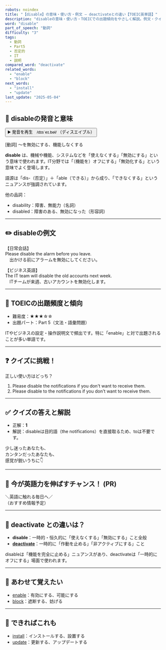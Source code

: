 ```yaml
---
robots: noindex
title: "【disable】の意味・使い方・例文 ― deactivateとの違い【TOEIC英単語】"
description: "disableの意味・使い方・TOEICでの出題傾向をやさしく解説。例文・クイズ付きでdeactivateとの違いもわかりやすく学べます。"
word: "disable"
part_of_speech: "動詞"
difficulty: "3"
tags:
  - 動詞
  - Part5
  - 否定的
  - IT
  - 説明
compared_word: "deactivate"
related_words:
  - "enable"
  - "block"
next_words:
  - "install"
  - "update"
last_update: "2025-05-04"
---
```


## 🔰 disableの発音と意味

<button class="play-audio" onclick="playTTS('disable')">
  <span class="play-audio-main">
    ▶️ 発音を再生　/dɪsˈeɪ.bəl/
  </span>
  <span class="play-audio-sub">
    （ディスエイブル）
  </span>
</button>

[動詞] ～を無効にする、機能しなくする

**disable** は、機械や機能、システムなどを「使えなくする」「無効にする」という意味で使われます。IT分野では「（機能を）オフにする」「無効化する」という意味でよく登場します。

語源は「dis-（否定）」＋「able（できる）」から成り、「できなくする」というニュアンスが強調されています。

他の品詞：  
- disability：障害、無能力（名詞）
- disabled：障害のある、無効になった（形容詞）

---

## ✏️ disableの例文

【日常会話】  
Please disable the alarm before you leave.  
　出かける前にアラームを無効にしてください。

【ビジネス英語】  
The IT team will disable the old accounts next week.  
　ITチームが来週、古いアカウントを無効化します。

---

## 🎯 TOEICの出題頻度と傾向

- 難易度：★★★☆☆
- 出題パート：Part 5（文法・語彙問題）

ITやビジネスの設定・操作説明文で頻出です。特に「enable」と対で出題されることが多い単語です。

---

## ❓ クイズに挑戦！

正しい使い方はどっち？

1. Please disable the notifications if you don't want to receive them.  
2. Please disable to the notifications if you don't want to receive them.

---

## ✅ クイズの答えと解説

- 正解：**1**
- 解説：disableは目的語（the notifications）を直接取るため、toは不要です。

少し迷ったあなたも、  
カンタンだったあなたも、  
感覚が鋭いうちに👇️

---

## 🚀 今が英語力を伸ばすチャンス！ (PR)

<div class="info-center">
＼英語に触れる毎日へ／<br>  
（おすすめ情報予定）
</div>

---

## 🤔  deactivate との違いは？

- **disable**：一時的・恒久的に「使えなくする」「無効にする」こと全般
- **[deactivate](/word/deactivate)**：一時的に「作動を止める」「非アクティブにする」こと

disableは「機能を完全に止める」ニュアンスがあり、deactivateは「一時的にオフにする」場面で使われます。

---

## 🧩 あわせて覚えたい

- [enable](/word/enable)：有効にする、可能にする
- [block](/word/block)：遮断する、妨げる

---

## 📖 できればこれも

- [install](/word/install)：インストールする、設置する
- [update](/word/update)：更新する、アップデートする

<!-- cvid: aid06_bid34 -->
